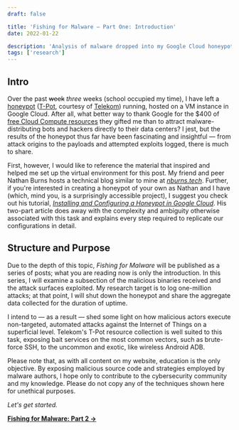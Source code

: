 ```yaml
---
draft: false

title: 'Fishing for Malware — Part One: Introduction'
date: 2022-01-22

description: 'Analysis of malware dropped into my Google Cloud honeypot — preliminary notes'
tags: ['research']
---
```


## Intro

Over the past ~~week~~ *three* weeks (school occupied my time), I have left a [honeypot](https://usa.kaspersky.com/resource-center/threats/what-is-a-honeypot) ([T-Pot]((https://github.com/telekom-security/tpotce)), courtesy of [Telekom](https://github.com/telekom-security)) running, hosted on a VM instance in Google Cloud. After all, what better way to thank Google for the $400 of [free Cloud Compute resources](https://cloud.google.com/free/docs/gcp-free-tier) they gifted me than to attract malware-distributing bots and hackers directly to their data centers? I jest, but the results of the honeypot thus far have been fascinating and insightful — from attack origins to the payloads and attempted exploits logged, there is much to share.

First, however, I would like to reference the material that inspired and helped me set up the virtual environment for this post. My friend and peer Nathan Burns hosts a technical blog similar to mine at [*nburns.tech*](https://nburns.tech). Further, if you're interested in creating a honeypot of your own as Nathan and I have (which, mind you, is a surprisingly accessible project), I suggest you check out his tutorial, [*Installing and Configuring a Honeypot in Google Cloud*](https://nburns.tech/docs/Tutorials/honeypot_1). His two-part article does away with the complexity and ambiguity otherwise associated with this task and explains every step required to replicate our configurations in detail.

## Structure and Purpose

Due to the depth of this topic, *Fishing for Malware* will be published as a series of posts; what you are reading now is only the introduction. In this series, I will examine a subsection of the malicious binaries received and the attack surfaces exploited. My research target is to log one-million attacks; at that point, I will shut down the honeypot and share the aggregate data collected for the duration of uptime.

I intend to — as a result — shed some light on how malicious actors execute non-targeted, automated attacks against the Internet of Things on a superficial level. Telekom's T-Pot resource collection is well suited to this task, exposing bait services on the most common vectors, such as brute-force SSH, to the uncommon and exotic, like wireless Android ADB.

Please note that, as with all content on my website, education is the only objective. By exposing malicious source code and strategies employed by malware authors, I hope only to contribute to the cybersecurity community and my knowledge. Please do not copy any of the techniques shown here for unethical purposes.

*Let's get started.*

**[Fishing for Malware: Part 2 →](/posts/fishing-for-malware-2)**
